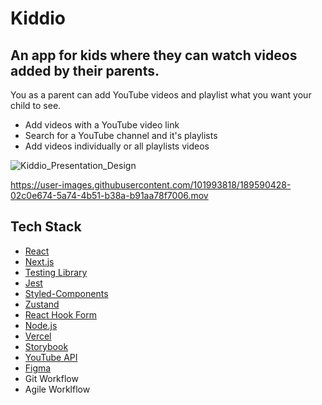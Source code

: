 # Kiddio

## An app for kids where they can watch videos added by their parents.

You as a parent can add YouTube videos and playlist what you want your child to see.
 - Add videos with a YouTube video link
 - Search for a YouTube channel and it's playlists 
 - Add videos individually or all playlists videos
 
 



![Kiddio_Presentation_Design](https://user-images.githubusercontent.com/101993818/189039492-281cf363-9a18-4797-9450-2f39a4570de2.png)


https://user-images.githubusercontent.com/101993818/189590428-02c0e674-5a74-4b51-b38a-b91aa78f7006.mov



## Tech Stack
- [React](https://reactjs.org/)
- [Next.js](https://nextjs.org/)
- [Testing Library](https://testing-library.com/)
- [Jest](https://jestjs.io/)
- [Styled-Components](https://styled-components.com/)
- [Zustand](https://zustand-demo.pmnd.rs/)
- [React Hook Form](https://react-hook-form.com/)
- [Node.js](https://nodejs.org/en/)
- [Vercel](https://vercel.com/)
- [Storybook](https://storybook.js.org/)
- [YouTube API](https://developers.google.com/youtube/v3)
- [Figma](https://www.figma.com/)
- Git Workflow
- Agile Worklflow
